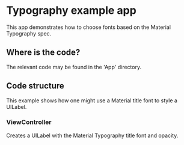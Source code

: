# Typography example app

This app demonstrates how to choose fonts based on the Material Typography spec.

## Where is the code?

The relevant code may be found in the 'App' directory.

## Code structure

This example shows how one might use a Material title font to style a UILabel.

### ViewController

Creates a UILabel with the Material Typography title font and opacity.
